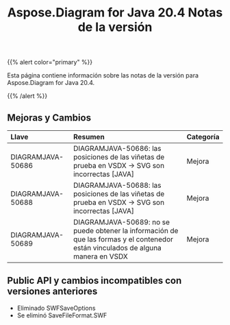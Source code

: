﻿---
title: Aspose.Diagram for Java 20.4 Notas de la versión
type: docs
weight: 40
url: /es/java/aspose-diagram-for-java-20-4-release-notes/
---
{{% alert color="primary" %}} 

Esta página contiene información sobre las notas de la versión para Aspose.Diagram for Java 20.4.

{{% /alert %}} 
## **Mejoras y Cambios**

|**Llave**|**Resumen**|**Categoría**|
|:- |:- |:- |
|DIAGRAMJAVA-50686|DIAGRAMJAVA-50686: las posiciones de las viñetas de prueba en VSDX -> SVG son incorrectas [JAVA]|Mejora|
|DIAGRAMJAVA-50688|DIAGRAMJAVA-50688: las posiciones de las viñetas de prueba en VSDX -> SVG son incorrectas [JAVA]|Mejora|
|DIAGRAMJAVA-50689|DIAGRAMJAVA-50689: no se puede obtener la información de que las formas y el contenedor están vinculados de alguna manera en VSDX|Mejora|
## **Public API y cambios incompatibles con versiones anteriores**
- Eliminado SWFSaveOptions
- Se eliminó SaveFileFormat.SWF
